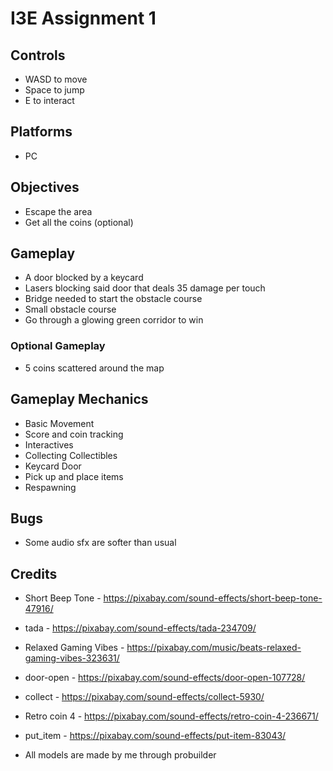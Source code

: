 # I3E Assignment 1
## Controls
- WASD to move
- Space to jump
- E to interact

## Platforms
- PC

## Objectives
- Escape the area
- Get all the coins (optional)

## Gameplay
- A door blocked by a keycard
- Lasers blocking said door that deals 35 damage per touch
- Bridge needed to start the obstacle course
- Small obstacle course
- Go through a glowing green corridor to win

### Optional Gameplay
- 5 coins scattered around the map

## Gameplay Mechanics
- Basic Movement
- Score and coin tracking
- Interactives
- Collecting Collectibles
- Keycard Door
- Pick up and place items
- Respawning

## Bugs
- Some audio sfx are softer than usual

## Credits
- Short Beep Tone - https://pixabay.com/sound-effects/short-beep-tone-47916/
- tada - https://pixabay.com/sound-effects/tada-234709/
- Relaxed Gaming Vibes - https://pixabay.com/music/beats-relaxed-gaming-vibes-323631/
- door-open - https://pixabay.com/sound-effects/door-open-107728/
- collect - https://pixabay.com/sound-effects/collect-5930/
- Retro coin 4 - https://pixabay.com/sound-effects/retro-coin-4-236671/
- put_item - https://pixabay.com/sound-effects/put-item-83043/

- All models are made by me through probuilder